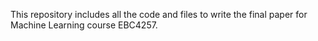 This repository includes all the code and files to write the final paper for Machine Learning course EBC4257.
